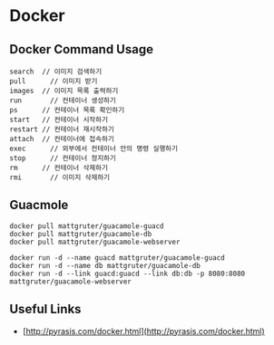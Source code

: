 # Docker


## Docker Command Usage
```
search 	// 이미지 검색하기
pull 	  // 이미지 받기
images 	// 이미지 목록 출력하기
run 	  // 컨테이너 생성하기
ps 	    // 컨테이너 목록 확인하기
start 	// 컨테이너 시작하기
restart // 컨테이너 재시작하기
attach 	// 컨테이너에 접속하기
exec 	  // 외부에서 컨테이너 안의 명령 실행하기
stop 	  // 컨테이너 정지하기
rm 	    // 컨테이너 삭제하기
rmi 	  // 이미지 삭제하기

```

## Guacmole
```
docker pull mattgruter/guacamole-guacd
docker pull mattgruter/guacamole-db
docker pull mattgruter/guacamole-webserver
```

```
docker run -d --name guacd mattgruter/guacamole-guacd
docker run -d --name db mattgruter/guacamole-db
docker run -d --link guacd:guacd --link db:db -p 8080:8080 mattgruter/guacamole-webserver
```

## Useful Links
- [http://pyrasis.com/docker.html](http://pyrasis.com/docker.html)
